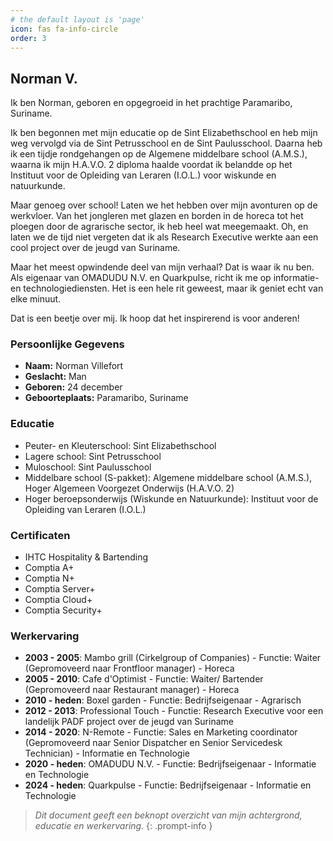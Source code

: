 ```yaml
---
# the default layout is 'page'
icon: fas fa-info-circle
order: 3
---
```


## Norman V.

Ik ben Norman, geboren en opgegroeid in het prachtige Paramaribo, Suriname.

Ik ben begonnen met mijn educatie op de Sint Elizabethschool en heb mijn weg vervolgd via de Sint Petrusschool en de Sint Paulusschool. Daarna heb ik een tijdje rondgehangen op de Algemene middelbare school (A.M.S.), waarna ik mijn H.A.V.O. 2 diploma haalde voordat ik belandde op het Instituut voor de Opleiding van Leraren (I.O.L.) voor wiskunde en natuurkunde.

Maar genoeg over school! Laten we het hebben over mijn avonturen op de werkvloer. Van het jongleren met glazen en borden in de horeca tot het ploegen door de agrarische sector, ik heb heel wat meegemaakt. Oh, en laten we de tijd niet vergeten dat ik als Research Executive werkte aan een cool project over de jeugd van Suriname.

Maar het meest opwindende deel van mijn verhaal? Dat is waar ik nu ben. Als eigenaar van OMADUDU N.V. en Quarkpulse, richt ik me op informatie- en technologiediensten. Het is een hele rit geweest, maar ik geniet echt van elke minuut.

Dat is een beetje over mij. Ik hoop dat het inspirerend is voor anderen!

### Persoonlijke Gegevens
- **Naam:** Norman Villefort
- **Geslacht:** Man
- **Geboren:** 24 december
- **Geboorteplaats:** Paramaribo, Suriname

### Educatie
- Peuter- en Kleuterschool: Sint Elizabethschool
- Lagere school: Sint Petrusschool
- Muloschool: Sint Paulusschool
- Middelbare school (S-pakket): Algemene middelbare school (A.M.S.), Hoger Algemeen Voorgezet Onderwijs (H.A.V.O. 2)
- Hoger beroepsonderwijs (Wiskunde en Natuurkunde): Instituut voor de Opleiding van Leraren (I.O.L.)

### Certificaten
- IHTC Hospitality & Bartending
- Comptia A+
- Comptia N+
- Comptia Server+
- Comptia Cloud+
- Comptia Security+

### Werkervaring
- **2003 - 2005**: Mambo grill (Cirkelgroup of Companies) - Functie: Waiter (Gepromoveerd naar Frontfloor manager) - Horeca
- **2005 - 2010**: Cafe d'Optimist - Functie: Waiter/ Bartender (Gepromoveerd naar Restaurant manager) - Horeca
- **2010 - heden**: Boxel garden - Functie: Bedrijfseigenaar - Agrarisch
- **2012 - 2013**: Professional Touch - Functie: Research Executive voor een landelijk PADF project over de jeugd van Suriname
- **2014 - 2020**: N-Remote - Functie: Sales en Marketing coordinator (Gepromoveerd naar Senior Dispatcher en Senior Servicedesk Technician) - Informatie en Technologie
- **2020 - heden**: OMADUDU N.V. - Functie: Bedrijfseigenaar - Informatie en Technologie
- **2024 - heden**: Quarkpulse - Functie: Bedrijfseigenaar - Informatie en Technologie

> *Dit document geeft een beknopt overzicht van mijn achtergrond, educatie en werkervaring.*
{: .prompt-info }

